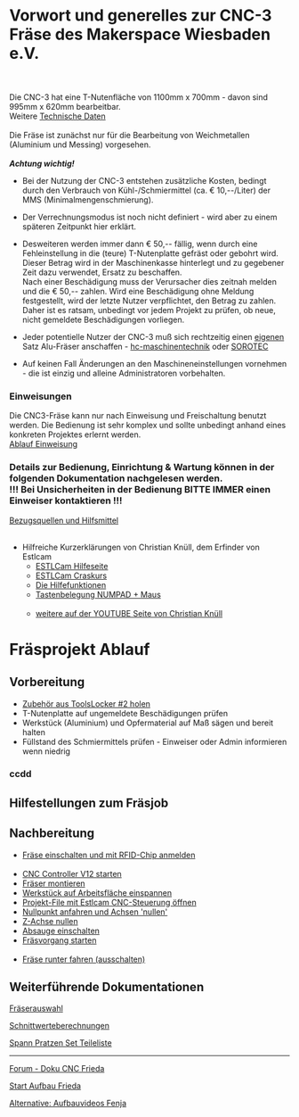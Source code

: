 # Vorwort und generelles zur CNC-3 Fräse des Makerspace Wiesbaden e.V.<br><br>
Die CNC-3 hat eine T-Nutenfläche von 1100mm x 700mm - davon sind 995mm x 620mm bearbeitbar.<br>
Weitere [Technische Daten](technischedaten.md)<br>  <br> 
Die Fräse ist zunächst nur für die Bearbeitung von Weichmetallen (Aluminium und Messing) vorgesehen.<br><br>
***Achtung wichtig!***<br>
* Bei der Nutzung der CNC-3 entstehen zusätzliche Kosten, bedingt durch den Verbrauch von Kühl-/Schmiermittel (ca. € 10,--/Liter) der MMS (Minimalmengenschmierung).<br>
* Der Verrechnungsmodus ist noch nicht definiert - wird aber zu einem späteren Zeitpunkt hier erklärt.
* Desweiteren werden immer dann € 50,-- fällig, wenn durch eine Fehleinstellung in die (teure) T-Nutenplatte gefräst oder gebohrt wird. 
Dieser Betrag wird in der Maschinenkasse hinterlegt und zu gegebener Zeit dazu verwendet, Ersatz zu beschaffen.<br>
Nach einer Beschädigung muss der Verursacher dies zeitnah melden und die € 50,-- zahlen. Wird eine Beschädigung ohne Meldung festgestellt, wird  der letzte Nutzer verpflichtet, den Betrag zu zahlen.
Daher ist es ratsam, unbedingt vor jedem Projekt zu prüfen, ob neue, nicht gemeldete Beschädigungen vorliegen.  

* Jeder potentielle Nutzer der CNC-3 muß sich rechtzeitig einen <ins>eigenen</ins> Satz Alu-Fräser anschaffen - [hc-maschinentechnik](https://hc-maschinentechnik.de/Fraeser-fuer-Aluminium) oder [SOROTEC](https://www.sorotec.de/shop/Zerspanungswerkzeuge/sorotec-werkzeuge/sorotec-fraesersets/)
* Auf keinen Fall Änderungen an den Maschineneinstellungen vornehmen - die ist einzig und alleine Administratoren vorbehalten.
### Einweisungen
Die CNC3-Fräse kann nur nach Einweisung und Freischaltung benutzt werden. Die Bedienung ist sehr komplex und sollte unbedingt anhand eines konkreten Projektes erlernt werden.  
[Ablauf Einweisung](einweisung.md)

### Details zur Bedienung, Einrichtung & Wartung können in der folgenden Dokumentation nachgelesen werden.<br> !!! Bei Unsicherheiten in der Bedienung BITTE IMMER einen Einweiser kontaktieren !!!  

[Bezugsquellen und Hilfsmittel](bezugsquellen.md)
<br><br>

- Hilfreiche Kurzerklärungen von Christian Knüll, dem Erfinder von Estlcam 
  - [ESTLCam Hilfeseite](https://estlcam.de/index.php#Help)
  - [ESTLCam Craskurs](https://www.youtube.com/watch?v=od0ZFGGbvX8)
  - [Die Hilfefunktionen](https://www.youtube.com/watch?v=3ujPAEB8xeg)
  - [Tastenbelegung NUMPAD + Maus](https://www.youtube.com/watch?v=sXvNqufWKvA)<br><br>
  - [weitere auf der YOUTUBE Seite von Christian Knüll](https://www.youtube.com/@ChristianKnuell)

# Fräsprojekt Ablauf
## Vorbereitung
* [Zubehör aus ToolsLocker #2 holen]()
* T-Nutenplatte auf ungemeldete Beschädigungen prüfen
* Werkstück (Aluminium) und Opfermaterial auf Maß sägen und bereit halten
* Füllstand des Schmiermittels prüfen - Einweiser oder Admin informieren wenn niedrig
### ccdd
## Hilfestellungen zum Fräsjob
## Nachbereitung

* [Fräse einschalten und mit RFID-Chip anmelden]()<br><br>
* [CNC Controller V12 starten]()
* [Fräser montieren]()  
* [Werkstück auf Arbeitsfläche einspannen]()
* [Projekt-File mit Estlcam CNC-Steuerung öffnen]()
* [Nullpunkt anfahren und Achsen 'nullen']()
* [Z-Achse nullen]()
* [Absauge einschalten]()
* [Fräsvorgang starten]() <br><br>
* [Fräse runter fahren (ausschalten)]()

## Weiterführende Dokumentationen
[Fräserauswahl](https://github.com/makerspace-wi/Projekt-CNC2-Holzfraese/tree/main/images/fraeser_verwendung_schaftfraeser.png)<br>

[Schnittwerteberechnungen](../blob/main/doc/schnittwerte.pdf)

[Spann Pratzen Set Teileliste](../blob/main/doc/Pratzen_Set.pdf)

----
[Forum - Doku CNC Frieda](https://www.rc-network.de/threads/fr%C3%A4se-frieda.560454/)

[Start Aufbau Frieda](https://www.rc-network.de/threads/fr%C3%A4se-frieda.560454/page-7#post-6101748)

[Alternative: Aufbauvideos Fenja](https://youtube.com/playlist?list=PLLCksGowj_HlLhqURt2nQoHIq9-4l2GwC)
